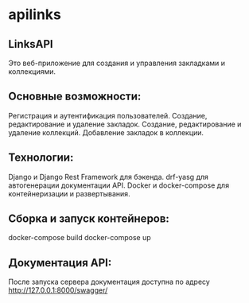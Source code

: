 # apilinks

<h2>LinksAPI</h2> Это веб-приложение для создания и управления закладками и коллекциями.

<h2>Основные возможности:</h2>

Регистрация и аутентификация пользователей.
Создание, редактирование и удаление закладок.
Создание, редактирование и удаление коллекций.
Добавление закладок в коллекции.

<h2>Технологии:</h2>
Django и Django Rest Framework для бэкенда.
drf-yasg для автогенерации документации API.
Docker и docker-compose для контейнеризации и развертывания.

<h2>Сборка и запуск контейнеров:</h2>

docker-compose build
docker-compose up


<h2>Документация API:</h2>

После запуска сервера документация доступна по адресу http://127.0.0.1:8000/swagger/
